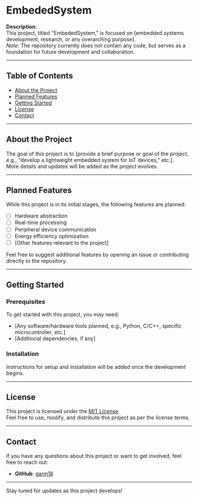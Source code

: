 # EmbededSystem

**Description**:  
This project, titled "EmbededSystem," is focused on [embedded systems development, research, or any overarching purpose].  
*Note*: The repository currently does not contain any code, but serves as a foundation for future development and collaboration.

---

## Table of Contents

- [About the Project](#about-the-project)
- [Planned Features](#planned-features)
- [Getting Started](#getting-started)
- [License](#license)
- [Contact](#contact)

---

## About the Project

The goal of this project is to [provide a brief purpose or goal of the project, e.g., "develop a lightweight embedded system for IoT devices," etc.].  
More details and updates will be added as the project evolves.

---

## Planned Features

While this project is in its initial stages, the following features are planned:

- [ ] Hardware abstraction
- [ ] Real-time processing
- [ ] Peripheral device communication
- [ ] Energy efficiency optimization
- [ ] [Other features relevant to the project]

Feel free to suggest additional features by opening an issue or contributing directly to the repository.

---

## Getting Started

### Prerequisites

To get started with this project, you may need:

- [Any software/hardware tools planned, e.g., Python, C/C++, specific microcontroller, etc.]
- [Additional dependencies, if any]

### Installation

Instructions for setup and installation will be added once the development begins.


---

## License

This project is licensed under the [MIT License](LICENSE).  
Feel free to use, modify, and distribute this project as per the license terms.

---

## Contact

If you have any questions about this project or want to get involved, feel free to reach out:

- **GitHub**: [garm18](https://github.com/garm18)

---

Stay tuned for updates as this project develops!
